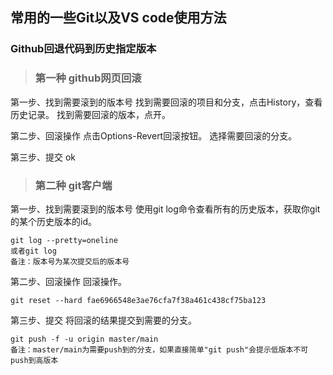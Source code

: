 ## 常用的一些Git以及VS code使用方法

### Github回退代码到历史指定版本

> ### 第一种 github网页回滚

第一步、找到需要滚到的版本号
找到需要回滚的项目和分支，点击History，查看历史记录。
找到需要回滚的版本，点开。

第二步、回滚操作
点击Options-Revert回滚按钮。
选择需要回滚的分支。

第三步、提交
ok

> ### 第二种 git客户端

第一步、找到需要滚到的版本号
使用git log命令查看所有的历史版本，获取你git的某个历史版本的id。

```
git log --pretty=oneline
或者git log 
备注：版本号为某次提交后的版本号
```

第二步、回滚操作
回滚操作。

```
git reset --hard fae6966548e3ae76cfa7f38a461c438cf75ba123
```


第三步、提交
将回滚的结果提交到需要的分支。

```
git push -f -u origin master/main
备注：master/main为需要push到的分支，如果直接简单"git push"会提示低版本不可push到高版本
```
